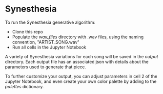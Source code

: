 # Synesthesia

To run the Synesthesia generative algorithm:
- Clone this repo
- Populate the *wav_files* directory with .wav files, using the naming convention, "ARTIST_SONG.wav"
- Run all cells in the Jupyter Notebook

A variety of Synesthesia variations for each song will be saved in the *output* directory. Each output file has an associated json with details about the parameters used to generate that piece.

To further customize your output, you can adjust parameters in cell 2 of the Jupyter Notebook, and even create your own color palette by adding to the *palettes* dictionary.